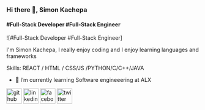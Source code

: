 ### Hi there 👋, Simon Kachepa
#### #Full-Stack Developer #Full-Stack Engineer
![#Full-Stack Developer #Full-Stack Engineer]

I'm Simon Kachepa, I really enjoy coding and I enjoy learning languages and frameworks

Skills: REACT / HTML / CSS/JS /PYTHON/C/C++/JAVA


- 🌱 I’m currently learning Software engineeering at ALX 


[<img src='https://cdn.jsdelivr.net/npm/simple-icons@3.0.1/icons/github.svg' alt='github' height='40'>](https://github.com/simon-kachepa)  [<img src='https://cdn.jsdelivr.net/npm/simple-icons@3.0.1/icons/linkedin.svg' alt='linkedin' height='40'>](https://www.linkedin.com/in/https://www.linkedin.com/in/simon-kachepa//)  [<img src='https://cdn.jsdelivr.net/npm/simple-icons@3.0.1/icons/facebook.svg' alt='facebook' height='40'>](https://www.facebook.com/https://www.facebook.com/simon.kachepa/)  [<img src='https://cdn.jsdelivr.net/npm/simple-icons@3.0.1/icons/twitter.svg' alt='twitter' height='40'>](https://twitter.com/https://twitter.com/simonkachepa)  



